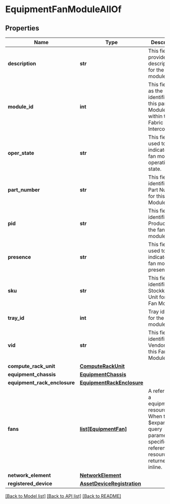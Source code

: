 # EquipmentFanModuleAllOf

## Properties
Name | Type | Description | Notes
------------ | ------------- | ------------- | -------------
**description** | **str** | This field is to provide description for the fan module.   | [optional] [readonly] 
**module_id** | **int** | This field acts as the identifier for this particular Module, within the Fabric Interconnect.   | [optional] [readonly] 
**oper_state** | **str** | This field is used to indicate this fan module&#39;s operational state.   | [optional] [readonly] 
**part_number** | **str** | This field identifies the Part Number for this Fan Module.   | [optional] [readonly] 
**pid** | **str** | This field identifies the Product ID for the fan module.   | [optional] [readonly] 
**presence** | **str** | This field is used to indicate this fan module&#39;s presence.   | [optional] [readonly] 
**sku** | **str** | This field identifies the Stockkeeping Unit for this Fan Module.   | [optional] [readonly] 
**tray_id** | **int** | Tray identifier for the fan module.   | [optional] [readonly] 
**vid** | **str** | This field identifies the Vendor ID for this Fan Module.    | [optional] [readonly] 
**compute_rack_unit** | [**ComputeRackUnit**](.md) |  | [optional] 
**equipment_chassis** | [**EquipmentChassis**](.md) |  | [optional] 
**equipment_rack_enclosure** | [**EquipmentRackEnclosure**](.md) |  | [optional] 
**fans** | [**list[EquipmentFan]**](EquipmentFan.md) | A reference to a equipmentFan resource. When the $expand query parameter is specified, the referenced resource is returned inline.  | [optional] [readonly] 
**network_element** | [**NetworkElement**](.md) |  | [optional] 
**registered_device** | [**AssetDeviceRegistration**](.md) |  | [optional] 

[[Back to Model list]](../README.md#documentation-for-models) [[Back to API list]](../README.md#documentation-for-api-endpoints) [[Back to README]](../README.md)



